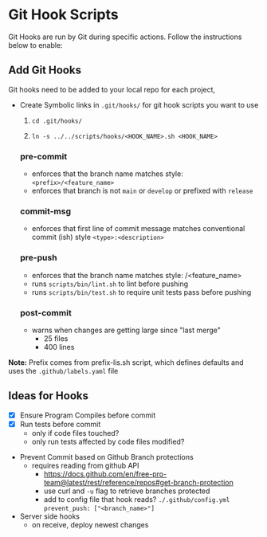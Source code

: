 # Git Hook Scripts

Git Hooks are run by Git during specific actions. Follow the instructions below to enable:

## Add Git Hooks

Git hooks need to be added to your local repo for each project,
- Create Symbolic links in `.git/hooks/` for git hook scripts you want to use

  1. `cd .git/hooks/`

  2. `ln -s ../../scripts/hooks/<HOOK_NAME>.sh <HOOK_NAME>`


   ### pre-commit
   - enforces that the branch name matches style: `<prefix>/<feature_name>`
   - enforces that branch is not `main` or `develop` or prefixed with `release`

   ### commit-msg
   - enforces that first line of commit message matches conventional commit (ish) style `<type>:<description>`

   ### pre-push
   - enforces that the branch name matches style: <prefix>/<feature_name>
   - runs `scripts/bin/lint.sh` to lint before pushing
   - runs `scripts/bin/test.sh` to require unit tests pass before pushing

   ### post-commit
   - warns when changes are getting large since "last merge"
      - 25 files
      - 400 lines

**Note:** Prefix comes from prefix-lis.sh script, which defines defaults and uses the `.github/labels.yaml` file

## Ideas for Hooks

 - [x] Ensure Program Compiles before commit
 - [x] Run tests before commit
   - only if code files touched?
   - only run tests affected by code files modified?
 - Prevent Commit based on Github Branch protections
   - requires reading from github API
     - https://docs.github.com/en/free-pro-team@latest/rest/reference/repos#get-branch-protection
     - use curl and `-u` flag to retrieve branches protected
     - add to config file that hook reads? `./.github/config.yml` `prevent_push: ["<branch_name>"]`
 - Server side hooks
   - on receive, deploy newest changes
